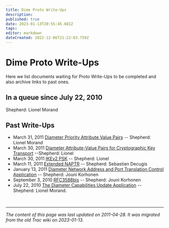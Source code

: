 ```yaml
---
title: Dime Proto Write-Ups
description: 
published: true
date: 2023-01-13T20:55:45.681Z
tags: 
editor: markdown
dateCreated: 2022-12-06T21:22:03.759Z
---
```


# Dime Proto Write-Ups

Here we list documents waiting for Proto Write-Ups to be completed and also archive links to past ones. 

## In a queue since July 22, 2010

Shepherd: Lionel Morand

## Past Write-Ups

* March 31, 2011 [Diameter Priority Attribute Value Pairs](http://www.ietf.org/mail-archive/web/dime/current/msg04653.html) -- Shepherd: Lionel Morand
* March 30, 2011 [Diameter Attribute-Value Pairs for Cryptographic Key Transport](http://www.ietf.org/mail-archive/web/dime/current/msg04652.html) --Shepherd: Lionel
* March 30, 2011 [IKEv2 PSK](http://www.ietf.org/mail-archive/web/dime/current/msg04650.html) -- Shepherd: Lionel
* March 11, 2011 [Extended NAPTR](http://www.ietf.org/mail-archive/web/dime/current/msg04639.html) -- Shepherd: Sebastien Decugis
* January 13, 2011 [Diameter Network Address and Port Translation Control Application](http://www.ietf.org/mail-archive/web/dime/current/msg04593.html) -- Shepherd: Jouni Korhonen
* September 3, 2010 [RFC3588bis](http://www.ietf.org/mail-archive/web/dime/current/msg04450.html) -- Shepherd: Jouni Korhonen
* July 22, 2010 [The Diameter Capabilities Update Application](http://www.ietf.org/mail-archive/web/dime/current/msg04315.html) -- Shepherd: Lionel Morand. 

&nbsp;
&nbsp;
&nbsp;

---

*The content of this page was last updated on 2011-04-28. It was migrated from the old Trac wiki on 2023-01-13.*
